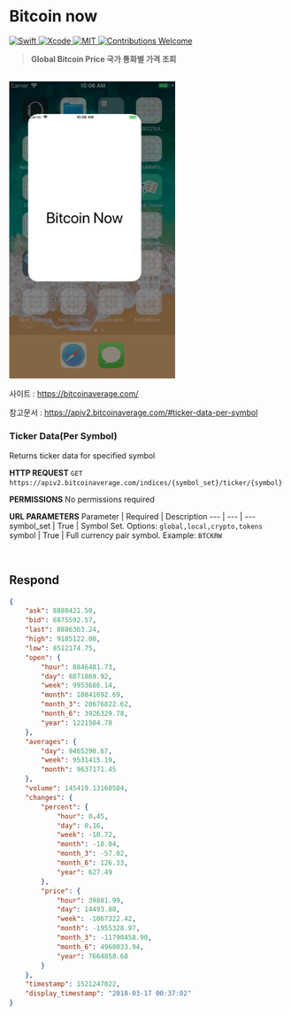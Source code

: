 # Bitcoin now
<a href="https://swift.org">
 <img src="https://img.shields.io/badge/Swift-4-orange.svg"
      alt="Swift" />
</a>
<a href="https://developer.apple.com/xcode">
  <img src="https://img.shields.io/badge/Xcode-9-blue.svg"
      alt="Xcode">
</a>
<a href="https://opensource.org/licenses/MIT">
  <img src="https://img.shields.io/badge/License-MIT-red.svg"
      alt="MIT">
</a>
<a href="https://github.com/MessageKit/MessageKit/issues">
   <img src="https://img.shields.io/badge/contributions-welcome-brightgreen.svg?style=flat"
        alt="Contributions Welcome">
</a>

<br/>

> **Global Bitcoin Price 국가 통화별 가격 조회**

<br/>

<img src="/Img/Project/bitcoin_now.gif" title="Bitcoin" width="300px" float="center">

<br/>

사이트 : https://bitcoinaverage.com/

참고문서 : https://apiv2.bitcoinaverage.com/#ticker-data-per-symbol

### Ticker Data(Per Symbol)
Returns ticker data for specified symbol

**HTTP REQUEST**
`GET https://apiv2.bitcoinaverage.com/indices/{symbol_set}/ticker/{symbol}`

**PERMISSIONS**
No permissions required

**URL PARAMETERS**
Parameter	| Required | Description
--- | --- | ---
symbol_set | True | Symbol Set. Options: `global,local,crypto,tokens`
symbol | True |	Full currency pair symbol. Example: `BTCKRW`

<br/>

## Respond
```JSON
{
    "ask": 8888421.50,
    "bid": 8875592.57,
    "last": 8886363.24,
    "high": 9185122.00,
    "low": 8512174.75,
    "open": {
        "hour": 8846481.73,
        "day": 8871869.92,
        "week": 9953686.14,
        "month": 10841692.69,
        "month_3": 20676822.62,
        "month_6": 3926329.78,
        "year": 1221504.78
    },
    "averages": {
        "day": 9465290.67,
        "week": 9531415.19,
        "month": 9637171.45
    },
    "volume": 145419.13160584,
    "changes": {
        "percent": {
            "hour": 0.45,
            "day": 0.16,
            "week": -10.72,
            "month": -18.04,
            "month_3": -57.02,
            "month_6": 126.33,
            "year": 627.49
        },
        "price": {
            "hour": 39881.99,
            "day": 14493.80,
            "week": -1067322.42,
            "month": -1955328.97,
            "month_3": -11790458.90,
            "month_6": 4960033.94,
            "year": 7664858.68
        }
    },
    "timestamp": 1521247022,
    "display_timestamp": "2018-03-17 00:37:02"
}
```
